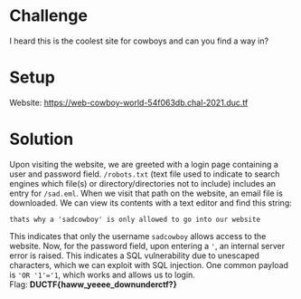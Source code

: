 # Challenge
I heard this is the coolest site for cowboys and can you find a way in?  
  
# Setup
Website: https://web-cowboy-world-54f063db.chal-2021.duc.tf  
  
# Solution
Upon visiting the website, we are greeted with a login page containing a user and password field. `/robots.txt` (text file used to indicate to search engines which file(s) or directory/directories not to include) includes an entry for `/sad.eml`. When we visit that path on the website, an email file is downloaded. We can view its contents with a text editor and find this string:
```
thats why a 'sadcowboy' is only allowed to go into our website
```
This indicates that only the username `sadcowboy` allows access to the website. Now, for the password field, upon entering a `'`, an internal server error is raised. This indicates a SQL vulnerability due to unescaped characters, which we can exploit with SQL injection. One common payload is `'OR '1'='1`, which works and allows us to login.  
Flag: **DUCTF{haww_yeeee_downunderctf?}**
